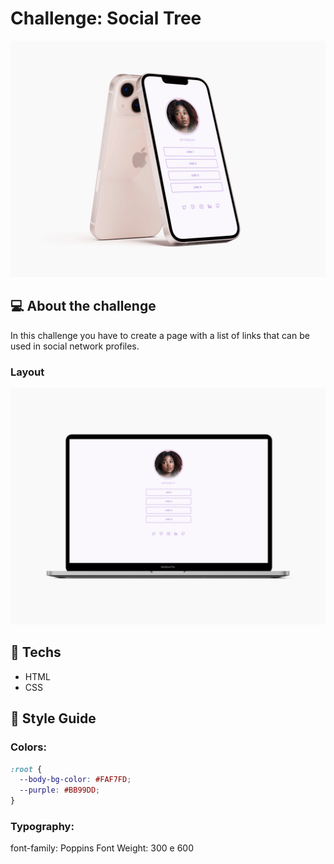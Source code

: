 # Challenge: Social Tree

<div align="center">
	<img src="../repository-assets/challenges/social_tree/banner.png">
</div>

## :computer: About the challenge

In this challenge you have to create a page with a list of links that can be used in social network profiles.

### Layout

<div align="center">
	<img src="../repository-assets/challenges/social_tree/layout.png">
</div>

## :rocket: Techs

- HTML
- CSS

## :art: Style Guide

### Colors:
```css
:root {
  --body-bg-color: #FAF7FD;
  --purple: #BB99DD;
}
```

### Typography:

font-family: Poppins 
Font Weight: 300 e 600
